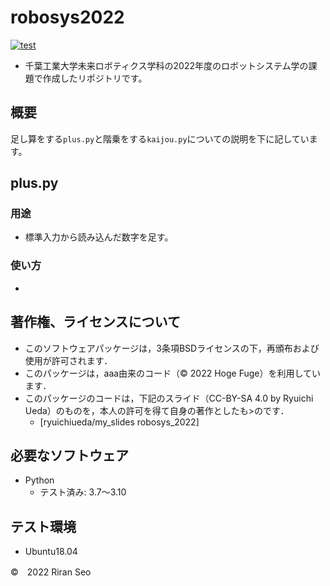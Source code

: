 # robosys2022
[![test](https://github.com/lilanlaiwei/robosys2022/actions/workflows/test.yml/badge.svg)](https://github.com/lilanlaiwei/robosys2022/actions/workflows/test.yml)
* 千葉工業大学未来ロボティクス学科の2022年度のロボットシステム学の課題で作成したリポジトリです。

## 概要
足し算をする```plus.py```と階乗をする```kaijou.py```についての説明を下に記しています。

## plus.py


### 用途
* 標準入力から読み込んだ数字を足す。


### 使い方
*  


## 著作権、ライセンスについて
 * このソフトウェアパッケージは，3条項BSDライセンスの下，再頒布および使用が許可されます．
 * このパッケージは，aaa由来のコード（© 2022 Hoge Fuge）を利用しています．
 * このパッケージのコードは，下記のスライド（CC-BY-SA 4.0 by Ryuichi Ueda）のものを，本人の許可を得て自身の著作としたも>のです．
      * [ryuichiueda/my_slides robosys_2022]

## 必要なソフトウェア
* Python
  * テスト済み: 3.7～3.10

## テスト環境
* Ubuntu18.04

©　2022 Riran Seo

